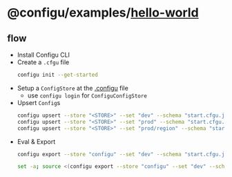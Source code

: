 # @configu/examples/[hello-world](https://en.wikipedia.org/wiki/%22Hello,_World!%22_program)

## flow

- Install Configu CLI
- Create a `.cfgu` file
  ```bash
  configu init --get-started
  ```
- Setup a `ConfigStore` at the [.configu](.configu) file
  - use `configu login` for `ConfiguConfigStore` 
- Upsert `Config`s
  ```bash
  configu upsert --store "<STORE>" --set "dev" --schema "start.cfgu.json" --config "GREETING=hey" --config "SUBJECT=<VALUE>"
  configu upsert --store "<STORE>" --set "prod" --schema "start.cfgu.json" -c "SUBJECT=<VALUE>"
  configu upsert --store "<STORE>" --set "prod/region" --schema "start.cfgu.json" -c "GREETING=welcome"
  ```
- Eval & Export
  ```bash
  configu export --store "configu" --set "dev" --schema "start.cfgu.json" --run "<EXECUTABLE>"

  set -a; source <(configu export --store "configu" --set "dev" --schema "start.cfgu.json" --source); set +a && <EXECUTABLE>
  ```

